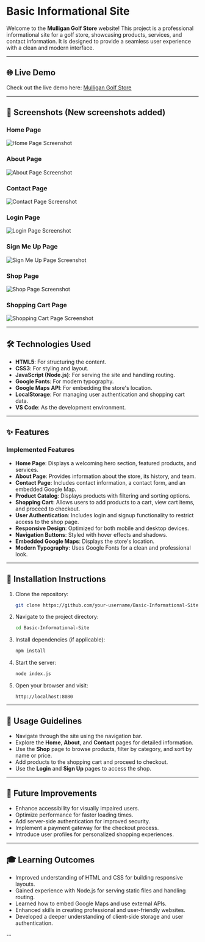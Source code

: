 # Basic Informational Site

Welcome to the **Mulligan Golf Store** website! This project is a professional informational site for a golf store, showcasing products, services, and contact information. It is designed to provide a seamless user experience with a clean and modern interface.

---

## 🌐 Live Demo

Check out the live demo here: [Mulligan Golf Store](https://basic-informational-site-mu.vercel.app/)

---

## 📸 Screenshots (New screenshots added)

### Home Page
![Home Page Screenshot](images/Screenshots/Screenshot_2025-04-03_23-55-29.png)

### About Page
![About Page Screenshot](images/Screenshots/Screenshot_2025-04-03_23-57-49.png)

### Contact Page
![Contact Page Screenshot](images/Screenshots/Screenshot_2025-04-03_23-58-43.png)

### Login Page
![Login Page Screenshot](images/Screenshots/Screenshot_2025-05-01_05-40-52.png)

### Sign Me Up Page
![Sign Me Up Page Screenshot](images/Screenshots/Screenshot_2025-05-01_05-41-20.png)

### Shop Page
![Shop Page Screenshot](images/Screenshots/Screenshot_2025-05-01_05-42-40.png)

### Shopping Cart Page
![Shopping Cart Page Screenshot](images/Screenshots/Screenshot_2025-05-01_05-43-48.png)

---

## 🛠️ Technologies Used

- **HTML5**: For structuring the content.
- **CSS3**: For styling and layout.
- **JavaScript (Node.js)**: For serving the site and handling routing.
- **Google Fonts**: For modern typography.
- **Google Maps API**: For embedding the store's location.
- **LocalStorage**: For managing user authentication and shopping cart data.
- **VS Code**: As the development environment.

---

## ✨ Features

### Implemented Features
- **Home Page**: Displays a welcoming hero section, featured products, and services.
- **About Page**: Provides information about the store, its history, and team.
- **Contact Page**: Includes contact information, a contact form, and an embedded Google Map.
- **Product Catalog**: Displays products with filtering and sorting options.
- **Shopping Cart**: Allows users to add products to a cart, view cart items, and proceed to checkout.
- **User Authentication**: Includes login and signup functionality to restrict access to the shop page.
- **Responsive Design**: Optimized for both mobile and desktop devices.
- **Navigation Buttons**: Styled with hover effects and shadows.
- **Embedded Google Maps**: Displays the store's location.
- **Modern Typography**: Uses Google Fonts for a clean and professional look.

---

## 🚀 Installation Instructions

1. Clone the repository:
   ```bash
   git clone https://github.com/your-username/Basic-Informational-Site.git
   ```

2. Navigate to the project directory:
   ```bash
   cd Basic-Informational-Site
   ```

3. Install dependencies (if applicable):
   ```bash
   npm install
   ```

4. Start the server:
   ```bash
   node index.js
   ```

5. Open your browser and visit:
   ```
   http://localhost:8080
   ```

---

## 📖 Usage Guidelines

- Navigate through the site using the navigation bar.
- Explore the **Home**, **About**, and **Contact** pages for detailed information.
- Use the **Shop** page to browse products, filter by category, and sort by name or price.
- Add products to the shopping cart and proceed to checkout.
- Use the **Login** and **Sign Up** pages to access the shop.

---

## 🔮 Future Improvements

- Enhance accessibility for visually impaired users.
- Optimize performance for faster loading times.
- Add server-side authentication for improved security.
- Implement a payment gateway for the checkout process.
- Introduce user profiles for personalized shopping experiences.

---

## 🎓 Learning Outcomes

- Improved understanding of HTML and CSS for building responsive layouts.
- Gained experience with Node.js for serving static files and handling routing.
- Learned how to embed Google Maps and use external APIs.
- Enhanced skills in creating professional and user-friendly websites.
- Developed a deeper understanding of client-side storage and user authentication.

--